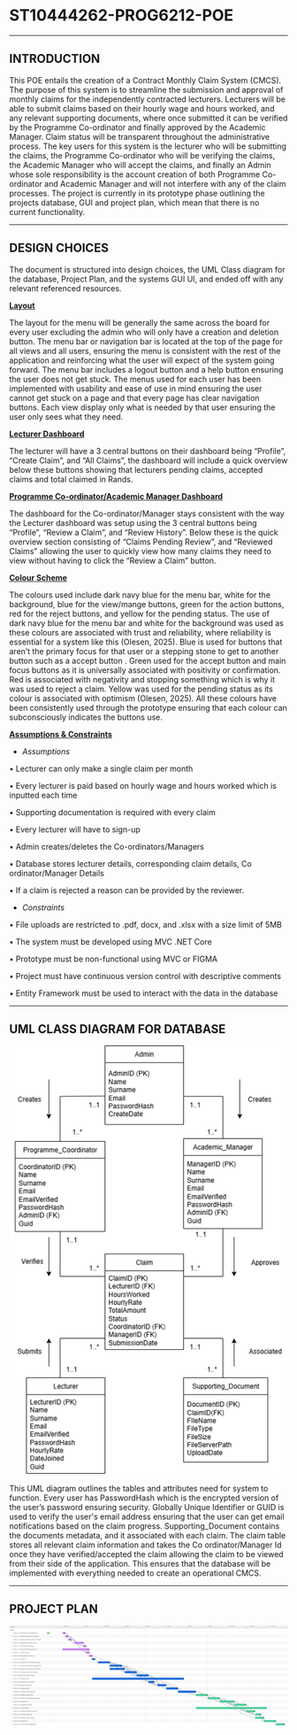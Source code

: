 # ST10444262-PROG6212-POE
______________________
INTRODUCTION
----------------
This POE entails the creation of a Contract Monthly Claim System (CMCS). The 
purpose of this system is to streamline the submission and approval of monthly claims 
for the independently contracted lecturers. Lecturers will be able to submit claims 
based on their hourly wage and hours worked, and any relevant supporting 
documents, where once submitted it can be verified by the Programme Co-ordinator 
and finally approved by the Academic Manager. Claim status will be transparent 
throughout the administrative process. The key users for this system is the lecturer 
who will be submitting the claims, the Programme Co-ordinator who will be verifying 
the claims, the Academic Manager who will accept the claims, and finally an Admin 
whose sole responsibility is the account creation of both Programme Co-ordinator and 
Academic Manager and will not interfere with any of the claim processes. The project 
is currently in its prototype phase outlining the projects database, GUI and project plan, 
which mean that there is no current functionality.
______________
DESIGN CHOICES
-----------------
The document is structured into design choices, the UML Class diagram for the 
database, Project Plan, and the systems GUI UI, and ended off with any relevant 
referenced resources. 

<ins>**Layout**</ins>

  The layout for the menu will be generally the same across the board for every user 
  excluding the admin who will only have a creation and deletion button. The menu bar 
  or navigation bar is located at the top of the page for all views and all users, ensuring 
  the menu is consistent with the rest of the application and reinforcing what the user 
  will expect of the system going forward. The menu bar includes a logout button and a 
  help button ensuring the user does not get stuck. The menus used for each user has 
  been implemented with usability and ease of use in mind ensuring the user cannot get 
  stuck on a page and that every page has clear navigation buttons. Each view display 
  only what is needed by that user ensuring the user only sees what they need. 

<ins>**Lecturer Dashboard**</ins>

  The lecturer will have a 3 central buttons on their dashboard being “Profile”, “Create 
  Claim”, and “All Claims”, the dashboard will include a quick overview below these 
  buttons showing that lecturers pending claims, accepted claims and total claimed in 
  Rands. 
  
<ins>**Programme Co-ordinator/Academic Manager Dashboard**</ins> 

  The dashboard for the Co-ordinator/Manager stays consistent with the way the 
  Lecturer dashboard was setup using the 3 central buttons being “Profile”, “Review a 
  Claim”, and “Review History”. Below these is the quick overview section consisting of 
  “Claims Pending Review”, and “Reviewed Claims” allowing the user to quickly view 
  how many claims they need to view without having to click the “Review a Claim” button. 
  
<ins>**Colour Scheme**</ins> 

  The colours used include dark navy blue for the menu bar, white for the background, 
  blue for the view/mange buttons, green for the action buttons, red for the reject buttons, 
  and yellow for the pending status. The use of dark navy blue for the menu bar and 
  white for the background was used as these colours are associated with trust and 
  reliability, where reliability is essential for a system like this (Olesen, 2025). Blue is 
  used for buttons that aren’t the primary focus for that user or a stepping stone to get 
  to another button such as a accept button . Green used for the accept button and main 
  focus buttons as it is universally associated with positivity or confirmation. Red is 
  associated with negativity and stopping something which is why it was used to reject 
  a claim. Yellow was used for the pending status as its colour is associated with 
  optimism (Olesen, 2025). All these colours have been consistently used through the 
  prototype ensuring that each colour can subconsciously indicates the buttons use. 
  
<ins>**Assumptions & Constraints**</ins>

* *Assumptions*  

• Lecturer can only make a single claim per month 

• Every lecturer is paid based on hourly wage and hours worked which is inputted 
each time 

• Supporting documentation is required with every claim 

• Every lecturer will have to sign-up 

• Admin creates/deletes the Co-ordinators/Managers 

• Database stores lecturer details, corresponding claim details, Co
  ordinator/Manager Details  

• If a claim is rejected a reason can be provided by the reviewer. 

* *Constraints* 

• File uploads are restricted to .pdf, docx, and .xlsx with a size limit of 5MB 

• The system must be developed using MVC .NET Core 

• Prototype must be non-functional using MVC or FIGMA 

• Project must have continuous version control with descriptive comments 

• Entity Framework must be used to interact with the data in the database 
________________
UML CLASS DIAGRAM FOR DATABASE
----------------
<div align="center">
  <img src="Part1_Images/Prog_DatabaseStructure.drawio.png" alt="Database Structure" width="600">
</div>


  This UML diagram outlines the tables and attributes need for system to function. Every 
  user has PasswordHash which is the encrypted version of the user’s password 
  ensuring security. Globally Unique Identifier or GUID is used to verify the user's email 
  address ensuring that the user can get email notifications based on the claim progress. 
  Supporting_Document contains the documents metadata, and it associated with each 
  claim. The claim table stores all relevant claim information and takes the Co
  ordinator/Manager Id once they have verified/accepted the claim allowing the claim to 
  be viewed from their side of the application. This ensures that the database will be 
  implemented with everything needed to create an operational CMCS.
  ______
  PROJECT PLAN
-------------
![Project Plan](Part1_Images/Project-Plan.png)
